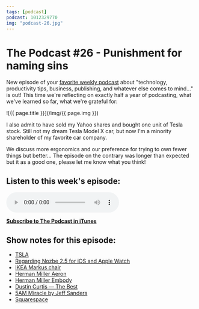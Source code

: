 ```yaml
---
tags: [podcast]
podcast: 1012329770
img: "podcast-26.jpg"
---
```


# The Podcast #26 - Punishment for naming sins

New episode of your [favorite weekly podcast][p] about "technology, productivity tips, business, publishing, and whatever else comes to mind..." is out! This time we're reflecting on exactly half a year of podcasting, what we've learned so far, what we're grateful for:

<!--More-->

![{{ page.title }}](/img/{{ page.img }})

I also admit to have sold my Yahoo shares and bought one unit of Tesla stock. Still not my dream Tesla Model X car, but now I'm a minority shareholder of my favorite car company.

We discuss more ergonomics and our preference for trying to own fewer things but better... The episode on the contrary was longer than expected but it as a good one, please let me know what you think!

## Listen to this week's episode:

<audio controls>
<source src="https://files.nozbe.com/podcast/026.mp3" type="audio/mpeg">
</audio>

**[Subscribe to The Podcast in iTunes][i]**

## Show notes for this episode:

  * [TSLA](http://finance.yahoo.com/q?s=TSLA)
  * [Regarding Nozbe 2.5 for iOS and Apple Watch](https://nozbe.com/blog/sorry/)
  * [IKEA Markus chair](http://www.ikea.com/us/en/catalog/products/00103102/)
  * [Herman Miller Aeron](http://www.hermanmiller.com/products/seating/performance-work-chairs/aeron-chairs.html)
  * [Herman Miller Embody](http://www.hermanmiller.com/products/seating/performance-work-chairs/embody-chairs.html)
  * [Dustin Curtis — The Best](http://dcurt.is/the-best)
  * [5AM Miracle by Jeff Sanders](http://www.amazon.com/M-Miracle-Dominate-Before-Breakfast/dp/1612435009/ref=la_B00CQK65DI_1_1?s=books&ie=UTF8&qid=1434719721&sr=1-1)
  * [Squarespace](http://squarespace.com/)

[e]: /podcast-26
[p]: /podcast
[n]: https://nozbe.com/?a=mike
[r]: https://michael.gratis/radex
[i]: https://michael.gratis/thepodcast